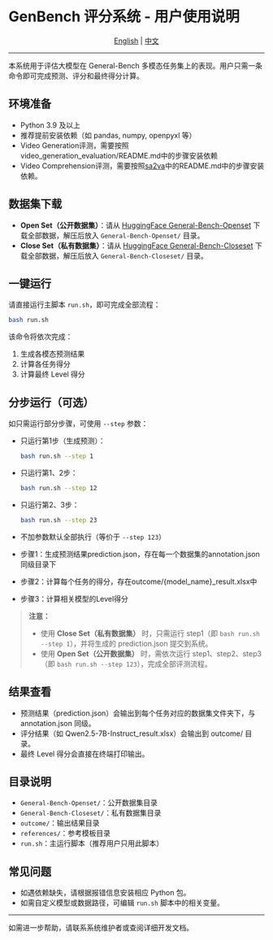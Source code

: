 # GenBench 评分系统 - 用户使用说明

<div align="center">
<p><a href="README_EN.md">English</a> | <a href="README_ZH.md">中文</a></p>
</div>

---

本系统用于评估大模型在 General-Bench 多模态任务集上的表现。用户只需一条命令即可完成预测、评分和最终得分计算。

## 环境准备

- Python 3.9 及以上
- 推荐提前安装依赖（如 pandas, numpy, openpyxl 等）
- Video Generation评测，需要按照video_generation_evaluation/README.md中的步骤安装依赖
- Video Comprehension评测，需要按照[sa2va](https://github.com/magic-research/Sa2VA)中的README.md中的步骤安装依赖。

## 数据集下载

- **Open Set（公开数据集）**：请从 [HuggingFace General-Bench-Openset](https://huggingface.co/datasets/General-Level/General-Bench-Openset) 下载全部数据，解压后放入 `General-Bench-Openset/` 目录。
- **Close Set（私有数据集）**：请从 [HuggingFace General-Bench-Closeset](https://huggingface.co/datasets/General-Level/General-Bench-Closeset) 下载全部数据，解压后放入 `General-Bench-Closeset/` 目录。

## 一键运行

请直接运行主脚本 `run.sh`，即可完成全部流程：

```bash
bash run.sh
```

该命令将依次完成：
1. 生成各模态预测结果
2. 计算各任务得分
3. 计算最终 Level 得分

## 分步运行（可选）

如只需运行部分步骤，可使用 `--step` 参数：

- 只运行第1步（生成预测）：
  ```bash
  bash run.sh --step 1
  ```
- 只运行第1、2步：
  ```bash
  bash run.sh --step 12
  ```
- 只运行第2、3步：
  ```bash
  bash run.sh --step 23
  ```
- 不加参数默认全部执行（等价于 `--step 123`）

- 步骤1：生成预测结果prediction.json，存在每一个数据集的annotation.json同级目录下
- 步骤2：计算每个任务的得分，存在outcome/{model_name}_result.xlsx中
- 步骤3：计算相关模型的Level得分

> **注意：**
> - 使用 **Close Set（私有数据集）** 时，只需运行 step1（即 `bash run.sh --step 1`），并将生成的 prediction.json 提交到系统。
> - 使用 **Open Set（公开数据集）** 时，需依次运行 step1、step2、step3（即 `bash run.sh --step 123`），完成全部评测流程。

## 结果查看

- 预测结果（prediction.json）会输出到每个任务对应的数据集文件夹下，与 annotation.json 同级。
- 评分结果（如 Qwen2.5-7B-Instruct_result.xlsx）会输出到 outcome/ 目录。
- 最终 Level 得分会直接在终端打印输出。

## 目录说明

- `General-Bench-Openset/`：公开数据集目录
- `General-Bench-Closeset/`：私有数据集目录
- `outcome/`：输出结果目录
- `references/`：参考模板目录
- `run.sh`：主运行脚本（推荐用户只用此脚本）

## 常见问题

- 如遇依赖缺失，请根据报错信息安装相应 Python 包。
- 如需自定义模型或数据路径，可编辑 `run.sh` 脚本中的相关变量。

---

如需进一步帮助，请联系系统维护者或查阅详细开发文档。 